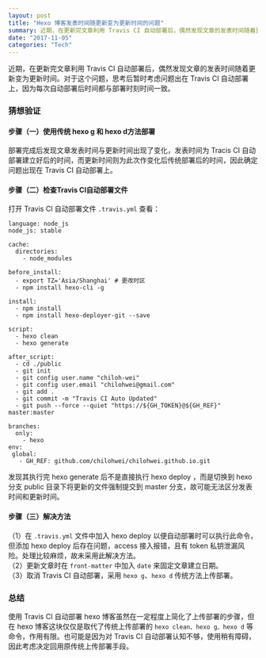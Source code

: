 ```yaml
---
layout: post
title: "Hexo 博客发表时间随更新变为更新时间的问题"
summary: 近期，在更新完文章利用 Travis CI 自动部署后，偶然发现文章的发表时间随着更新变为更新时间。对于这个问题，思考后暂时考虑问题出在 Travis CI 自动部署上，因为每次自动部署后时间都与部署时刻时间一致。
date: "2017-11-05"
categories: "Tech"
---
```


近期，在更新完文章利用 Travis CI 自动部署后，偶然发现文章的发表时间随着更新变为更新时间。对于这个问题，思考后暂时考虑问题出在 Travis CI 自动部署上，因为每次自动部署后时间都与部署时刻时间一致。

### 猜想验证

#### 步骤（一）使用传统 hexo g 和 hexo d方法部署

部署完成后发现文章发表时间与更新时间出现了变化，发表时间为 Tracis CI 自动部署建立好后的时间，而更新时间则为此次作变化后传统部署后的时间，因此确定问题出现在 Travis CI 自动部署上。

#### 步骤（二）检查Travis CI自动部署文件

打开 Travis CI 自动部署文件 `.travis.yml` 查看：

```
language: node_js
node_js: stable

cache:
  directories:
    - node_modules

before_install:
  - export TZ='Asia/Shanghai' # 更改时区
  - npm install hexo-cli -g

install:
  - npm install
  - npm install hexo-deployer-git --save

script:
  - hexo clean
  - hexo generate

after_script:
  - cd ./public
  - git init
  - git config user.name "chiloh-wei"
  - git config user.email "chilohwei@gmail.com"
  - git add .
  - git commit -m "Travis CI Auto Updated"
  - git push --force --quiet "https://${GH_TOKEN}@${GH_REF}" master:master

branches:
  only:
    - hexo
env:
 global:
   - GH_REF: github.com/chilohwei/chilohwei.github.io.git
```

发现其执行完 hexo generate 后不是直接执行 hexo deploy ，而是切换到 hexo 分支 public 目录下将更新的文件强制提交到 master 分支，故可能无法区分发表时间和更新时间。

#### 步骤（三）解决方法

（1）在 `.travis.yml` 文件中加入 hexo deploy 以便自动部署时可以执行此命令，但添加 hexo deploy 后存在问题，access 接入报错，且有 token 私钥泄漏风险。处理比较麻烦，故未采用此解决方法。  
（2）更新文章时在 `front-matter` 中加入 `date` 来固定文章建立日期。  
（3）取消 Travis CI 自动部署，采用 `hexo g`、`hexo d` 传统方法上传部署。

### 总结

使用 Travis CI 自动部署 hexo 博客虽然在一定程度上简化了上传部署的步骤，但在 hexo 博客这块仅仅是取代了传统上传部署的 `hexo clean、hexo g、hexo d` 等命令，作用有限。也可能是因为对 Travis CI 自动部署认知不够，使用稍有障碍，因此考虑决定回用原传统上传部署手段。
